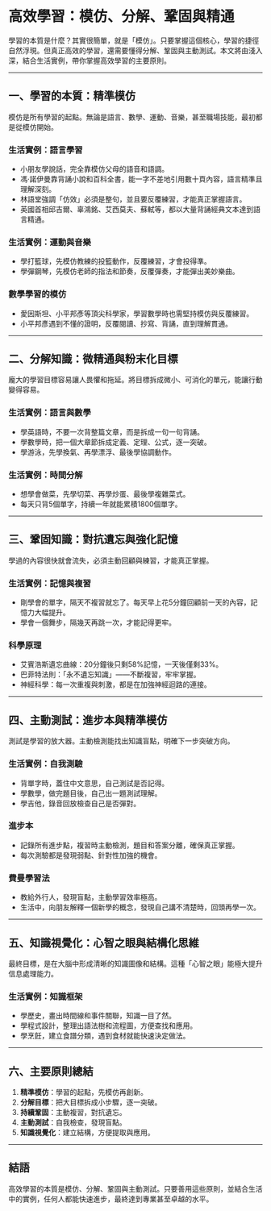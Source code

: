 # 高效學習：模仿、分解、鞏固與精通

學習的本質是什麼？其實很簡單，就是「模仿」。只要掌握這個核心，學習的捷徑自然浮現。但真正高效的學習，還需要懂得分解、鞏固與主動測試。本文將由淺入深，結合生活實例，帶你掌握高效學習的主要原則。

---

## 一、學習的本質：精準模仿

模仿是所有學習的起點。無論是語言、數學、運動、音樂，甚至職場技能，最初都是從模仿開始。

### 生活實例：語言學習
- 小朋友學說話，完全靠模仿父母的語音和語調。
- 馮·諾伊曼靠背誦小說和百科全書，能一字不差地引用數十頁內容，語言精準且理解深刻。
- 林語堂強調「仿效」必須是整句，並且要反覆練習，才能真正掌握語言。
- 英國首相邱吉爾、辜鴻銘、艾西莫夫、蘇軾等，都以大量背誦經典文本達到語言精通。

### 生活實例：運動與音樂
- 學打籃球，先模仿教練的投籃動作，反覆練習，才會投得準。
- 學彈鋼琴，先模仿老師的指法和節奏，反覆彈奏，才能彈出美妙樂曲。

### 數學學習的模仿
- 愛因斯坦、小平邦彥等頂尖科學家，學習數學時也需堅持模仿與反覆練習。
- 小平邦彥遇到不懂的證明，反覆閱讀、抄寫、背誦，直到理解貫通。

---

## 二、分解知識：微精通與粉末化目標

龐大的學習目標容易讓人畏懼和拖延。將目標拆成微小、可消化的單元，能讓行動變得容易。

### 生活實例：語言與數學
- 學英語時，不要一次背整篇文章，而是拆成一句一句背誦。
- 學數學時，把一個大章節拆成定義、定理、公式，逐一突破。
- 學游泳，先學換氣、再學漂浮、最後學協調動作。

### 生活實例：時間分解
- 想學會做菜，先學切菜、再學炒蛋、最後學複雜菜式。
- 每天只背5個單字，持續一年就能累積1800個單字。

---

## 三、鞏固知識：對抗遺忘與強化記憶

學過的內容很快就會流失，必須主動回顧與練習，才能真正掌握。

### 生活實例：記憶與複習
- 剛學會的單字，隔天不複習就忘了。每天早上花5分鐘回顧前一天的內容，記憶力大幅提升。
- 學會一個舞步，隔幾天再跳一次，才能記得更牢。

### 科學原理
- 艾賓浩斯遺忘曲線：20分鐘後只剩58%記憶，一天後僅剩33%。
- 巴菲特法則：「永不遺忘知識」——不斷複習，牢牢掌握。
- 神經科學：每一次重複與刺激，都是在加強神經迴路的連接。

---

## 四、主動測試：進步本與精準模仿

測試是學習的放大器。主動檢測能找出知識盲點，明確下一步突破方向。

### 生活實例：自我測驗
- 背單字時，蓋住中文意思，自己測試是否記得。
- 學數學，做完題目後，自己出一題測試理解。
- 學吉他，錄音回放檢查自己是否彈對。

### 進步本
- 記錄所有進步點，複習時主動檢測，題目和答案分離，確保真正掌握。
- 每次測驗都是發現弱點、針對性加強的機會。

### 費曼學習法
- 教給外行人，發現盲點，主動學習效率極高。
- 生活中，向朋友解釋一個新學的概念，發現自己講不清楚時，回頭再學一次。

---

## 五、知識視覺化：心智之眼與結構化思維

最終目標，是在大腦中形成清晰的知識圖像和結構。這種「心智之眼」能極大提升信息處理能力。

### 生活實例：知識框架
- 學歷史，畫出時間線和事件關聯，知識一目了然。
- 學程式設計，整理出語法樹和流程圖，方便查找和應用。
- 學烹飪，建立食譜分類，遇到食材就能快速決定做法。

---

## 六、主要原則總結

1. **精準模仿**：學習的起點，先模仿再創新。
2. **分解目標**：把大目標拆成小步驟，逐一突破。
3. **持續鞏固**：主動複習，對抗遺忘。
4. **主動測試**：自我檢查，發現盲點。
5. **知識視覺化**：建立結構，方便提取與應用。

---

## 結語

高效學習的本質是模仿、分解、鞏固與主動測試。只要善用這些原則，並結合生活中的實例，任何人都能快速進步，最終達到專業甚至卓越的水平。
